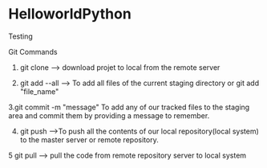 # HelloworldPython
Testing

Git Commands

1. git clone --> download projet to local from the remote server
   
3. git add --all --> To add all files of the current staging directory
 or git add "file_name"


3.git commit -m "message" To add any of our tracked files to the staging area and commit them by providing a message to remember.

4. git push  -->To push all the contents of our local repository(local system) to the master server or remote repository.

5 git pull --> pull the code from remote repository server to local system
